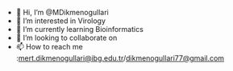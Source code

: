 - 👋 Hi, I’m @MDikmenogullari
- 👀 I’m interested in Virology
- 🌱 I’m currently learning Bioinformatics
- 💞️ I’m looking to collaborate on 
- 📫 How to reach me :mert.dikmenogullari@ibg.edu.tr/dikmenogullari77@gmail.com

<!---
MDikmenogullari/MDikmenogullari is a ✨ special ✨ repository because its `README.md` (this file) appears on your GitHub profile.
You can click the Preview link to take a look at your changes.
--->
